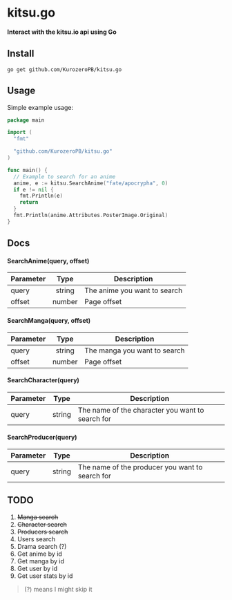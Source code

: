 # kitsu.go
__Interact with the kitsu.io api using Go__</br>

## Install
`go get github.com/KurozeroPB/kitsu.go`

## Usage
Simple example usage:
```go
package main

import (
  "fmt"

  "github.com/KurozeroPB/kitsu.go"
)

func main() {
  // Example to search for an anime
  anime, e := kitsu.SearchAnime("fate/apocrypha", 0)
  if e != nil {
    fmt.Println(e)
    return
  }
  fmt.Println(anime.Attributes.PosterImage.Original)
}
```

## Docs

#### SearchAnime(query, offset)
| Parameter | Type          | Description |
|-----------|:-------------:|-------------|
| query     | string        | The anime you want to search
| offset    | number        | Page offset

#### SearchManga(query, offset)
| Parameter | Type          | Description |
|-----------|:-------------:|-------------|
| query     | string        | The manga you want to search
| offset    | number        | Page offset

#### SearchCharacter(query)
| Parameter | Type          | Description |
|-----------|:-------------:|-------------|
| query     | string        | The name of the character you want to search for

#### SearchProducer(query)
| Parameter | Type          | Description |
|-----------|:-------------:|-------------|
| query     | string        | The name of the producer you want to search for


## TODO
1. ~~Manga search~~
2. ~~Character search~~
3. ~~Producers search~~
4. Users search
5. Drama search (?)
6. Get anime by id
7. Get manga by id
8. Get user by id
9. Get user stats by id

> (?) means I might skip it

<!--
Users search:
https://kitsu.io/api/edge/users?filter[name]=
http://docs.kitsu.apiary.io/#reference/users/users/fetch-collection

Drama search:
https://kitsu.io/api/edge/drama?filter[text]=
http://docs.kitsu.apiary.io/#reference/media/drama/fetch-collection

Get anime by id:
https://kitsu.io/api/edge/anime/id
http://docs.kitsu.apiary.io/#reference/media/anime/fetch-resource

Get manga by id:
https://kitsu.io/api/edge/manga/id
http://docs.kitsu.apiary.io/#reference/media/manga/fetch-resource

Get user by id:
https://kitsu.io/api/edge/users/id
http://docs.kitsu.apiary.io/#reference/users/users/fetch-resource

Get user stats by id:
https://kitsu.io/api/edge/stats/id
http://docs.kitsu.apiary.io/#reference/users/stats/fetch-resource
-->
